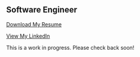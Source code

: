 ## Software Engineer

[Download My Resume](https://github.com/carlvitzthum/carlvitzthum.github.io/raw/master/img/resume_12_5_19.pdf)

[View My LinkedIn](https://www.linkedin.com/in/carlvitzthum/)

This is a work in progress. Please check back soon!
